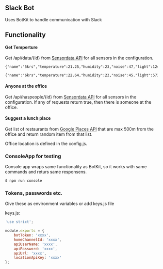 Slack Bot
------------------------------

Uses BotKit to handle communication with Slack

## Functionality

#### Get Temperture

Get /api/data/{id} from [Sensordata API](https://github.com/ttu/sensordata-node-restapi) for all sensors in the configuration.

```
{"name":"5krs","temperature":21.25,"humidity":23,"noise":47,"light":124}

{"name":"6krs","temperature":22.64,"humidity":23,"noise":45,"light":571}
``` 
#### Anyone at the office

Get /api/haspeople/{id} from [Sensordata API](https://github.com/ttu/sensordata-node-restapi) for all sensors in the configuration. If any of requests return true, then there is someone at the office.

#### Suggest a lunch place 

Get list of restaurants from [Google Places API](https://developers.google.com/places/web-service/search) that are max 500m from the office and return random item from that list.

Office location is defined in the config.js. 

### ConsoleApp for testing

Console app wraps same functionality as BotKit, so it works with same commands and returs same responsens.

```sh
$ npm run console
```

### Tokens, passwords etc.

Give these as environment variables or add keys.js file

keys.js:
```js
'use strict';

module.exports = {
    botToken: 'xxxx',
    homeChannelId: 'xxxx',
    apiUserName: 'xxxx',
    apiPassword: 'xxxx',
    apiUrl: 'xxxx',
    locationApiKey: 'xxxx' 
};
```